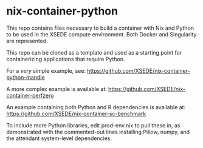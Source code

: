# nix-container-python
This repo contains files necessary to build a container with Nix and Python to be used in the XSEDE compute environment. Both Docker and Singularity are represented. 

This repo can be cloned as a template and used as a starting point for containerizing 
applications that require Python.

For a *very* simple example, see: https://github.com/XSEDE/nix-container-python-mandle

A more complex example is available at: https://github.com/XSEDE/nix-container-perfzero

An example containing both Python and R dependencies is available at:
https://github.com/XSEDE/nix-container-sc-benchmark

To include more Python libraries, edit prod-env.nix to pull these in, as demonstrated
with the commented-out lines installing Pillow, numpy, and the attendant system-level
dependencies.
